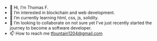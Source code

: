 - 👋 Hi, I’m Thomas F.
- 👀 I’m interested in blockchain and web development.
- 🌱 I’m currently learning html, css, js, solidity.
- 💞️ I’m looking to collaborate on not sure yet I've just recently started the journey to become a software developer.
- 📫 How to reach me tfountain1204@gmail.com

<!---
tfountain1204/tfountain1204 is a ✨ special ✨ repository because its `README.md` (this file) appears on your GitHub profile.
You can click the Preview link to take a look at your changes.
--->
